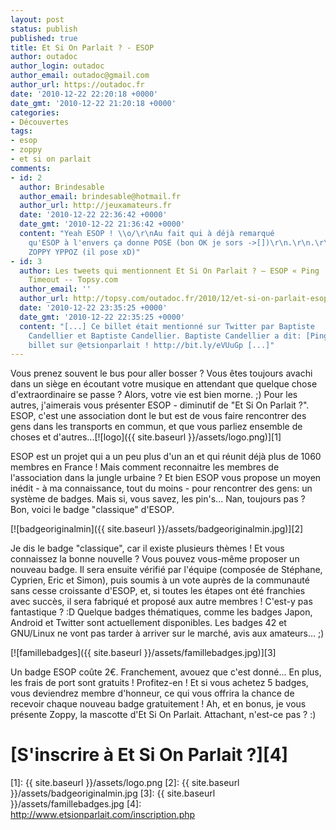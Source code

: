 ```yaml
---
layout: post
status: publish
published: true
title: Et Si On Parlait ? - ESOP
author: outadoc
author_login: outadoc
author_email: outadoc@gmail.com
author_url: https://outadoc.fr
date: '2010-12-22 22:20:18 +0000'
date_gmt: '2010-12-22 21:20:18 +0000'
categories:
- Découvertes
tags:
- esop
- zoppy
- et si on parlait
comments:
- id: 2
  author: Brindesable
  author_email: brindesable@hotmail.fr
  author_url: http://jeuxamateurs.fr
  date: '2010-12-22 22:36:42 +0000'
  date_gmt: '2010-12-22 21:36:42 +0000'
  content: "Yeah ESOP ! \\o/\r\nAu fait qui à déjà remarqué
    qu'ESOP à l'envers ça donne POSE (bon OK je sors ->[])\r\n.\r\n.\r\n.\r\nEt
    ZOPPY YPPOZ (il pose xD)"
- id: 3
  author: Les tweets qui mentionnent Et Si On Parlait ? – ESOP « Ping
    Timeout -- Topsy.com
  author_email: ''
  author_url: http://topsy.com/outadoc.fr/2010/12/et-si-on-parlait-esop/?utm_source=pingback&utm_campaign=L2
  date: '2010-12-22 23:35:25 +0000'
  date_gmt: '2010-12-22 22:35:25 +0000'
  content: "[...] Ce billet était mentionné sur Twitter par Baptiste
    Candellier et Baptiste Candellier. Baptiste Candellier a dit: [Ping Timeout] Nouveau
    billet sur @etsionparlait ! http://bit.ly/eVUuGp [...]"
---
```

Vous prenez souvent le bus pour aller bosser ? Vous êtes toujours avachi dans un siège en écoutant votre musique en attendant que quelque chose d'extraordinaire se passe ? Alors, votre vie est bien morne. ;) Pour les autres, j'aimerais vous présenter ESOP - diminutif de "Et Si On Parlait ?". ESOP, c'est une association dont le but est de vous faire rencontrer des gens dans les transports en commun, et que vous parliez ensemble de choses et d'autres...[![logo]({{ site.baseurl }}/assets/logo.png)][1]

ESOP est un projet qui a un peu plus d'un an et qui réunit déjà plus de 1060 membres en France ! Mais comment reconnaitre les membres de l'association dans la jungle urbaine ? Et bien ESOP vous propose un moyen inédit - à ma connaissance, tout du moins - pour rencontrer des gens: un système de badges. Mais si, vous savez, les pin's... Nan, toujours pas ? Bon, voici le badge "classique" d'ESOP.

[![badgeoriginalmin]({{ site.baseurl }}/assets/badgeoriginalmin.jpg)][2]

Je dis le badge "classique", car il existe plusieurs thèmes ! Et vous connaissez la bonne nouvelle ? Vous pouvez vous-même proposer un nouveau badge. Il sera ensuite vérifié par l'équipe (composée de Stéphane, Cyprien, Eric et Simon), puis soumis à un vote auprès de la communauté sans cesse croissante d'ESOP, et, si toutes les étapes ont été franchies avec succès, il sera fabriqué et proposé aux autre membres ! C'est-y pas fantastique ? :D Quelque badges thématiques, comme les badges Japon, Android et Twitter sont actuellement disponibles. Les badges 42 et GNU/Linux ne vont pas tarder à arriver sur le marché, avis aux amateurs... ;)

[![famillebadges]({{ site.baseurl }}/assets/famillebadges.jpg)][3]

Un badge ESOP coûte 2€. Franchement, avouez que c'est donné... En plus, les frais de port sont gratuits ! Profitez-en ! Et si vous achetez 5 badges, vous deviendrez membre d'honneur, ce qui vous offrira la chance de recevoir chaque nouveau badge gratuitement ! Ah, et en bonus, je vous présente Zoppy, la mascotte d'Et Si On Parlait. Attachant, n'est-ce pas ? :)

# [S'inscrire à Et Si On Parlait ?][4]

[1]: {{ site.baseurl }}/assets/logo.png
[2]: {{ site.baseurl }}/assets/badgeoriginalmin.jpg
[3]: {{ site.baseurl }}/assets/famillebadges.jpg
[4]: http://www.etsionparlait.com/inscription.php

